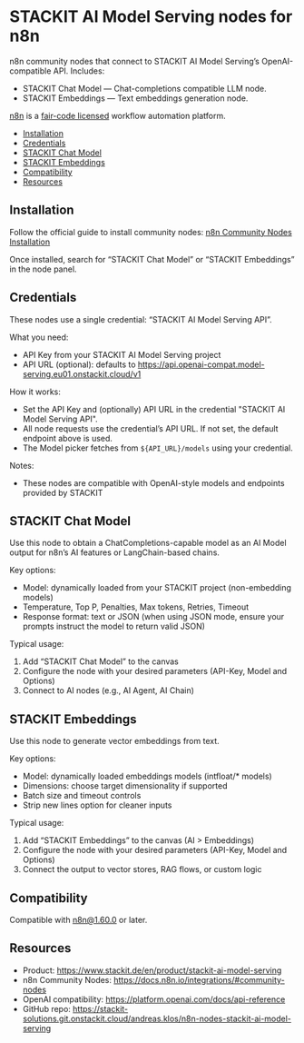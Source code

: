 # STACKIT AI Model Serving nodes for n8n

n8n community nodes that connect to STACKIT AI Model Serving’s OpenAI-compatible API. Includes:

- STACKIT Chat Model — Chat-completions compatible LLM node.
- STACKIT Embeddings — Text embeddings generation node.

[n8n](https://n8n.io/) is a [fair-code licensed](https://docs.n8n.io/reference/license/) workflow automation platform.

- [Installation](#installation)
- [Credentials](#credentials)
- [STACKIT Chat Model](#stackit-chat-model)
- [STACKIT Embeddings](#stackit-embeddings)
- [Compatibility](#compatibility)
- [Resources](#resources)

## Installation

Follow the official guide to install community nodes: [n8n Community Nodes Installation](https://docs.n8n.io/integrations/community-nodes/installation/)

Once installed, search for “STACKIT Chat Model” or “STACKIT Embeddings” in the node panel.

## Credentials

These nodes use a single credential: “STACKIT AI Model Serving API”.

What you need:

- API Key from your STACKIT AI Model Serving project
- API URL (optional): defaults to <https://api.openai-compat.model-serving.eu01.onstackit.cloud/v1>

How it works:

- Set the API Key and (optionally) API URL in the credential "STACKIT AI Model Serving API".
- All node requests use the credential’s API URL. If not set, the default endpoint above is used.
- The Model picker fetches from `${API_URL}/models` using your credential.

Notes:

- These nodes are compatible with OpenAI-style models and endpoints provided by STACKIT

## STACKIT Chat Model

Use this node to obtain a ChatCompletions-capable model as an AI Model output for n8n’s AI features or LangChain-based chains.

Key options:

- Model: dynamically loaded from your STACKIT project (non-embedding models)
- Temperature, Top P, Penalties, Max tokens, Retries, Timeout
- Response format: text or JSON (when using JSON mode, ensure your prompts instruct the model to return valid JSON)

Typical usage:

1. Add “STACKIT Chat Model” to the canvas
2. Configure the node with your desired parameters (API-Key, Model and Options)
3. Connect to AI nodes (e.g., AI Agent, AI Chain)

## STACKIT Embeddings

Use this node to generate vector embeddings from text.

Key options:

- Model: dynamically loaded embeddings models (intfloat/* models)
- Dimensions: choose target dimensionality if supported
- Batch size and timeout controls
- Strip new lines option for cleaner inputs

Typical usage:

1. Add “STACKIT Embeddings” to the canvas (AI > Embeddings)
2. Configure the node with your desired parameters (API-Key, Model and Options)
3. Connect the output to vector stores, RAG flows, or custom logic

## Compatibility

Compatible with n8n@1.60.0 or later.

## Resources

- Product: <https://www.stackit.de/en/product/stackit-ai-model-serving>
- n8n Community Nodes: <https://docs.n8n.io/integrations/#community-nodes>
- OpenAI compatibility: <https://platform.openai.com/docs/api-reference>
- GitHub repo: <https://stackit-solutions.git.onstackit.cloud/andreas.klos/n8n-nodes-stackit-ai-model-serving>
